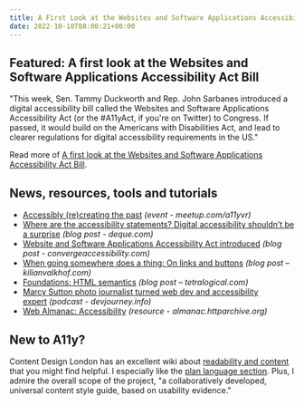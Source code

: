 ```yaml
---
title: A First Look at the Websites and Software Applications Accessibility Act Bill
date: 2022-10-10T08:00:21+00:00
---
```


## Featured: A first look at the Websites and Software Applications Accessibility Act Bill

"This week, Sen. Tammy Duckworth and Rep. John Sarbanes introduced a digital accessibility bill called the Websites and Software Applications Accessibility Act (or the #A11yAct, if you're on Twitter) to Congress. If passed, it would build on the Americans with Disabilities Act, and lead to clearer regulations for digital accessibility requirements in the US."

Read more of [A first look at the Websites and Software Applications Accessibility Act Bill](https://benmyers.dev/blog/a11yact-bill/).

## News, resources, tools and tutorials

- [Accessibly (re)creating the past](https://www.meetup.com/a11yvr/events/288589895/) *(event - meetup.com/a11yvr)*
- [Where are the accessibility statements? Digital accessibility shouldn’t be a surprise](https://www.deque.com/blog/digital-accessibility-shouldnt-be-a-surprise/) *(blog post - deque.com)*
- [Website and Software Applications Accessibility Act introduced](https://convergeaccessibility.com/2022/09/29/website-and-software-applications-accessibility-act-introduced/) *(blog post - convergeaccessibility.com)*
- [When going somewhere does a thing: On links and buttons](https://kilianvalkhof.com/2022/css-html/when-going-somewhere-does-a-thing-on-links-and-buttons/) *(blog post – kilianvalkhof.com)*
- [Foundations: HTML semantics](https://tetralogical.com/blog/2022/10/05/foundations-html-semantics/) *(blog post – tetralogical.com)*
- [Marcy Sutton photo journalist turned web dev and accessibility expert](https://devjourney.info/Guests/222-MarcySutton) *(podcast - devjourney.info)*
- [Web Almanac: Accessibility](https://almanac.httparchive.org/en/2022/accessibility) *(resource - almanac.httparchive.org)*

## New to A11y?

Content Design London has an excellent wiki about [readability and content](https://readabilityguidelines.co.uk) that you might find helpful. I especially like the [plan language section](https://readabilityguidelines.co.uk/clear-language/plain-english/). Plus, I admire the overall scope of the project, "a collaboratively developed, universal content style guide, based on usability evidence."
